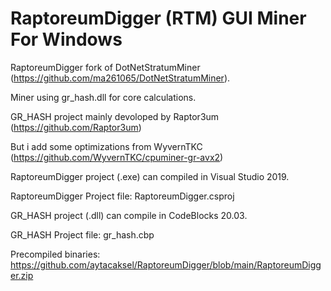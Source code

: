 # RaptoreumDigger (RTM) GUI Miner For Windows

RaptoreumDigger fork of DotNetStratumMiner (https://github.com/ma261065/DotNetStratumMiner).

Miner using gr_hash.dll for core calculations.

GR_HASH project mainly devoloped by Raptor3um (https://github.com/Raptor3um)

But i add some optimizations from WyvernTKC (https://github.com/WyvernTKC/cpuminer-gr-avx2)

RaptoreumDigger project (.exe) can compiled in Visual Studio 2019.

RaptoreumDigger Project file: RaptoreumDigger.csproj

GR_HASH project (.dll) can compile in CodeBlocks 20.03.

GR_HASH Project file: gr_hash.cbp


Precompiled binaries: https://github.com/aytacaksel/RaptoreumDigger/blob/main/RaptoreumDigger.zip



